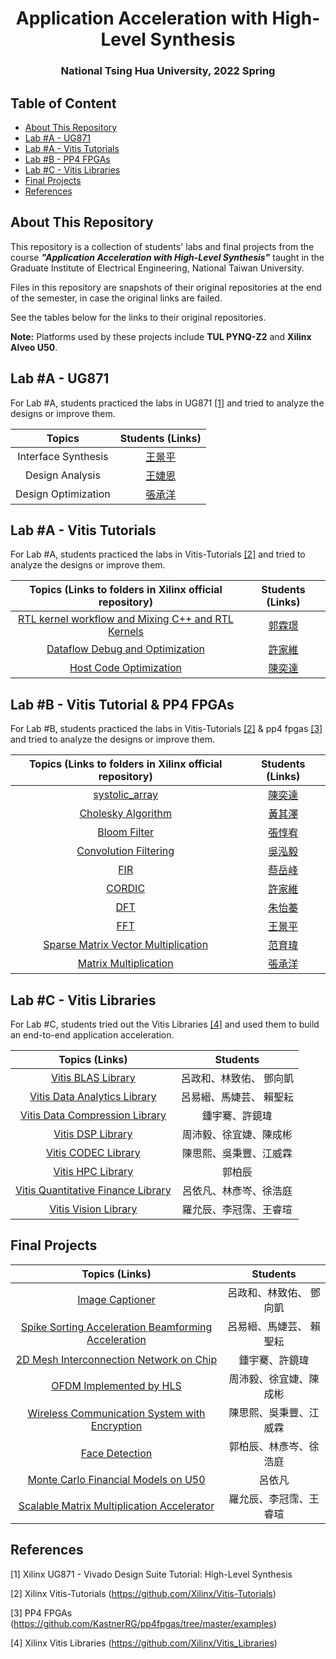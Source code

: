 <h1 align="center">Application Acceleration with High-Level Synthesis</h1>

<h3 align="center">National Tsing Hua University, 2022 Spring</h3>



## Table of Content

- [About This Repository](#about-this-repository)
- [Lab #A - UG871](#lab-a---ug871)
- [Lab #A - Vitis Tutorials](#lab-A---vitis-tutorials)
- [Lab #B - PP4 FPGAs](#lab-B---pp4-fpgas)
- [Lab #C - Vitis Libraries](#lab-c---vitis-libraries)
- [Final Projects](#final-projects)
- [References](#references)



## About This Repository

This repository is a collection of students' labs and final projects from the course ***"Application Acceleration with High-Level Synthesis"*** taught in the Graduate Institute of Electrical Engineering, National Taiwan University.

Files in this repository are snapshots of their original repositories at the end of the semester, in case the original links are failed. 

See the tables below for the links to their original repositories.

**Note:** Platforms used by these projects include **TUL PYNQ-Z2** and **Xilinx Alveo U50**.



## Lab #A - UG871

For Lab #A, students practiced the labs in UG871 [[1]](#[1]) and tried to analyze the designs or improve them.

|             Topics              |                       Students (Links)                       |
| :-----------------------------: | :----------------------------------------------------------: |
|       Interface Synthesis       |      [王景平](https://github.com/lspss9950101/HLS-LabA-Interface-Synthesis)      |
|         Design Analysis         | [王婕恩](https://github.com/chiehenwang/HLS) |
|       Design Optimization       |   [張承洋](https://github.com/b04901056/AAHLS_LabA)   |



## Lab #A - Vitis Tutorials

For Lab #A, students practiced the labs in Vitis-Tutorials [[2]](#[2]) and tried to analyze the designs or improve them.

|   Topics (Links to folders in Xilinx official repository)    |                       Students (Links)                       |
| :----------------------------------------------------------: | :----------------------------------------------------------: |
| [RTL kernel workflow and Mixing C++ and RTL Kernels](https://github.com/Xilinx/Vitis-Tutorials/tree/2022.1/Hardware_Acceleration/Feature_Tutorials/02-mixing-c-rtl-kernels) | [郭霖璟](https://github.com/alankuo04/AAHLS_LabA) |
| [Dataflow Debug and Optimization](https://github.com/Xilinx/Vitis-Tutorials/tree/2022.1/Hardware_Acceleration/Feature_Tutorials/03-dataflow_debug_and_optimization) |       [許家維](https://github.com/Jarwy/2022HLS_LabA)        |
| [Host Code Optimization](https://github.com/Xilinx/Vitis-Tutorials/tree/2022.1/Hardware_Acceleration/Design_Tutorials/07-host-code-opt) | [陳奕達](https://github.com/poppin-mice/LabA_Host_Code_Optimization.git) |

## Lab #B - Vitis Tutorial & PP4 FPGAs

For Lab #B, students practiced the labs in Vitis-Tutorials [[2]](#[2]) & pp4 fpgas [[3]](#[3]) and tried to analyze the designs or improve them.

|          Topics (Links to folders in Xilinx official repository)          |                       Students (Links)                       |
| :----------------------------------------------------------: | :----------------------------------------------------------: |
| [systolic_array](https://github.com/Xilinx/Vitis_Accel_Examples/tree/master/cpp_kernels/systolic_array) | [陳奕達]() |
| [Cholesky Algorithm](https://github.com/Xilinx/Vitis-Tutorials/tree/2021.2/Hardware_Acceleration/Design_Tutorials/06-cholesky-accel) | [黃其澤]() |
| [Bloom Filter](https://github.com/Xilinx/Vitis-Tutorials/tree/2022.1/Hardware_Acceleration/Design_Tutorials/02-bloom) | [張惇宥]() |
| [Convolution Filtering](https://github.com/Xilinx/Vitis-Tutorials/blob/2022.1/Hardware_Acceleration/Design_Tutorials/01-convolution-tutorial/README.md) | [吳泓毅]() | 
|           [FIR](https://pp4fpgas.readthedocs.io/en/latest/project1.html)            |    [蔡岳峰](https://github.com/yuehfeng1114/2022HLS-LAB-B-FIR-design)     |
|          [CORDIC](https://github.com/KastnerRG/Read_the_docs/tree/master/project_files/project2/cordic)          |    [許家維](https://github.com/Jarwy/2022FALL_HLS_LabB)     |
|           [DFT](https://github.com/KastnerRG/Read_the_docs/tree/master/project_files/project3)            |     [朱怡蓁](https://github.com/piggy0622/Lab-B)     |
|  [FFT](https://pp4fpgas.readthedocs.io/en/latest/project4.html)   | [王景平](https://github.com/lspss9950101/HLS-LabB-Fast-Fourier-Transform) |
| [Sparse Matrix Vector Multiplication](https://github.com/KastnerRG/pp4fpgas/tree/master/examples) | [范育瑋]() |
|      [Matrix Multiplication](https://github.com/KastnerRG/Read_the_docs/tree/master/project_files/matrix_mul_dpcpp)       | [張承洋](https://github.com/b04901056/AAHLS_LabB) |

## Lab #C - Vitis Libraries

For Lab #C, students tried out the Vitis Libraries [[4]](#[4]) and used them to build an end-to-end application acceleration.

|                        Topics (Links)                        |        Students         |
| :----------------------------------------------------------: | :---------------------: |
| [Vitis BLAS Library](https://github.com/hank871116/HLS_LAB_C_blas) | 呂政和、林致佑、 鄧向凱 |
| [Vitis Data Analytics Library](https://github.com/Luyee24/HLS_Lab_C) | 呂易縉、馬婕芸、 賴聖耘 |
| [Vitis Data Compression Library](https://github.com/andy39866821/AAHLS-LabC-Vitis-Library-Data-Compression) |     鍾宇騫、許鏡瑋      |
| [Vitis DSP Library](https://github.com/ben60915/HLS-Lab_C-dsp-library-report) | 周沛毅、徐宜婕、陳成彬  |
| [Vitis CODEC Library](https://github.com/bobwu0224/HLS_lab_C_Codec) | 陳思熙、吳秉豐、江威霖  |
|   [Vitis HPC Library](https://github.com/pckuo95/HLS_LabC)   |         郭柏辰          |
| [Vitis Quantitative Finance Library](https://github.com/EvanLu0815/labC_quantitativeFinance) | 呂依凡、林彥岑、徐浩庭  |
| [Vitis Vision Library](https://github.com/rhsuanwang/Lab-C_vision_color_detect) | 羅允辰、李冠霈、王睿瑄  |



## Final Projects

|                        Topics (Links)                        |        Students         |
| :----------------------------------------------------------: | :---------------------: |
| [Image Captioner](https://github.com/hank871116/HLS_final_project) | 呂政和、林致佑、 鄧向凱 |
| [Spike Sorting Acceleration Beamforming Acceleration](https://github.com/jieyunma/AAHLS_final) | 呂易縉、馬婕芸、 賴聖耘 |
| [2D Mesh Interconnection Network on Chip](https://github.com/andy39866821/Vitis-HLS-2D-Mesh-NoC-Implementation) |     鍾宇騫、許鏡瑋      |
| [OFDM Implemented by HLS](https://github.com/Yichieh0/OFDM_Implemented_by_HLS) | 周沛毅、徐宜婕、陳成彬  |
| [Wireless Communication System with Encryption](https://github.com/caota985107/HLS_AES_MIMO) | 陳思熙、吳秉豐、江威霖  |
| [Face Detection](https://github.com/pckuo95/HLS_Final_team_06) | 郭柏辰、林彥岑、徐浩庭  |
| [Monte Carlo Financial Models on U50](https://github.com/EvanLu0815/Final_monteCarloFinancialModel) |         呂依凡          |
| [Scalable Matrix Multiplication Accelerator](https://github.com/jasonlo0509/gemm_hls) | 羅允辰、李冠霈、王睿瑄  |



## References

<a id="[1]">[1]</a> Xilinx UG871 - Vivado Design Suite Tutorial: High-Level Synthesis

<a id="[2]">[2]</a> Xilinx Vitis-Tutorials (https://github.com/Xilinx/Vitis-Tutorials)

<a id="[3]">[3]</a> PP4 FPGAs (https://github.com/KastnerRG/pp4fpgas/tree/master/examples)

<a id="[4]">[4]</a> Xilinx Vitis Libraries (https://github.com/Xilinx/Vitis_Libraries)
